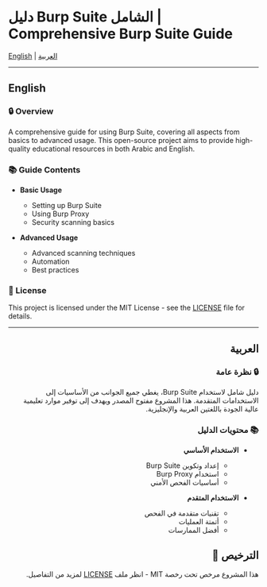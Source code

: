 # دليل Burp Suite الشامل | Comprehensive Burp Suite Guide

[English](#english) | [العربية](#arabic)

---

<div id="english">

## English

### 🔒 Overview

A comprehensive guide for using Burp Suite, covering all aspects from basics to advanced usage. This open-source project aims to provide high-quality educational resources in both Arabic and English.

### 📚 Guide Contents

- **Basic Usage**
  - Setting up Burp Suite
  - Using Burp Proxy
  - Security scanning basics

- **Advanced Usage**
  - Advanced scanning techniques
  - Automation
  - Best practices


### 📄 License

This project is licensed under the MIT License - see the [LICENSE](LICENSE) file for details.

</div>

---

<div id="arabic" dir="rtl">

## العربية

### 🔒 نظرة عامة

دليل شامل لاستخدام Burp Suite، يغطي جميع الجوانب من الأساسيات إلى الاستخدامات المتقدمة. هذا المشروع مفتوح المصدر ويهدف إلى توفير موارد تعليمية عالية الجودة باللغتين العربية والإنجليزية.

### 📚 محتويات الدليل

- **الاستخدام الأساسي**
  - إعداد وتكوين Burp Suite
  - استخدام Burp Proxy
  - أساسيات الفحص الأمني

- **الاستخدام المتقدم**
  - تقنيات متقدمة في الفحص
  - أتمتة العمليات
  - أفضل الممارسات



## الترخيص 📝

هذا المشروع مرخص تحت رخصة MIT - انظر ملف [LICENSE](LICENSE) لمزيد من التفاصيل.

</div>

```
